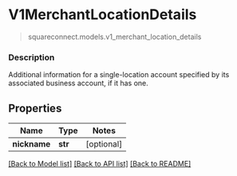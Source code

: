 # V1MerchantLocationDetails
> squareconnect.models.v1_merchant_location_details

### Description

Additional information for a single-location account specified by its associated business account, if it has one.

## Properties
Name | Type | Notes
------------ | ------------- | -------------
**nickname** | **str** | [optional] 

[[Back to Model list]](../README.md#documentation-for-models) [[Back to API list]](../README.md#documentation-for-api-endpoints) [[Back to README]](../README.md)


